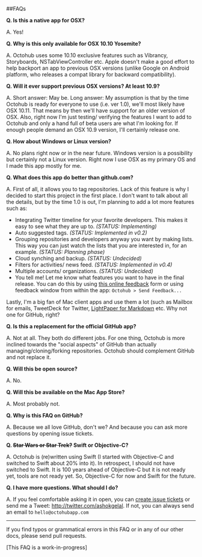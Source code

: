##FAQs

**Q. Is this a native app for OSX?**

A. Yes!

**Q. Why is this only available for OSX 10.10 Yosemite?**

A. Octohub uses some 10.10 exclusive features such as Vibrancy, Storyboards, NSTabViewController etc. Apple doesn't make a good effort to help backport an app to previous OSX versions (unlike Google on Android platform, who releases a compat library for backward compatibility).

**Q. Will it ever support previous OSX versions? At least 10.9?**

A. Short answer: May be. Long answer: My assumption is that by the time Octohub is ready for everyone to use (i.e. ver 1.0), we'll most likely have OSX 10.11. That means by then we'll have support for an older version of OSX. Also, right now I'm just testing/ verifying the features I want to add to Octohub and only a hand full of beta users are what I'm looking for. If enough people demand an OSX 10.9 version, I'll certainly release one.

**Q. How about Windows or Linux version?**

A. No plans right now or in the near future. Windows version is a possibility but certainly not a Linux version. Right now I use OSX as my primary OS and I made this app mostly for me.

**Q. What does this app do better than github.com?**

A. First of all, it allows you to tag repositories. Lack of this feature is why I decided to start this project in the first place. I don't want to talk about all the details, but by the time 1.0 is out, I'm planning to add a lot more features such as: 

* Integrating Twitter timeline for your favorite developers. This makes it easy to see what they are up to. *(STATUS: Implementing)*
* Auto suggested tags. *(STATUS: Implemented in v0.2)*
* Grouping repositories and developers anyway you want by making lists. This way you can just watch the lists that you are interested in, for an example. *(STATUS: Planning phase)* 
* Cloud synching and backup. *(STATUS: Undecided)*
* Filters for activities/ news feed. *(STATUS: Implemented in v0.4)*
* Multiple accounts/ organizations.  *(STATUS: Undecided)*
* You tell me! Let me know what features you want to have in the final release. You can do this by using [this online feedback](https://rink.hockeyapp.net/apps/8e6427d1be6e591e851b554c57a77dfc/feedback/new) form or using feedback window from within the app: `Octohub > Send Feedback...`

Lastly, I'm a big fan of Mac client apps and use them a lot (such as Mailbox for emails, TweetDeck for Twitter, [LightPaper for Markdown](http://www.ashokgelal.com/lightpaper-for-mac/) etc. Why not one for GitHub, right?

**Q. Is this a replacement for the official GitHub app?**

A. Not at all. They both do different jobs. For one thing, Octohub is more inclined towards the "social aspects" of GitHub than actually managing/cloning/forking repositories. Octohub should complement GitHub and not replace it.

**Q. Will this be open source?**

A. No.

**Q. Will this be available on the Mac App Store?**

A. Most probably not.

**Q. Why is this FAQ on GitHub?**

A. Because we all love GitHub, don't we? And because you can ask more questions by opening issue tickets.

**Q. ~~Star Wars or Star Trek?~~ Swift or Objective-C?**

A. Octohub is (re)written using Swift (I started with Objective-C and switched to Swift about 20% into it). In retrospect, I should not have switched to Swift. It is 100 years ahead of Objective-C but it is not ready yet, tools are not ready yet. So, Objective-C for now and Swift for the future.

**Q. I have more questions. What should I do?**

A. If you feel comfortable asking it in open, you can [create issue tickets](https://github.com/octohubapp/support/issues) or send me a Tweet: <http://twitter.com/ashokgelal>. If not, you can always send an email to `hello@octohubapp.com`

---

If you find typos or grammatical errors in this FAQ or in any of our other docs, please send pull requests. 


[This FAQ is a work-in-progress]

